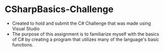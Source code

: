 # CSharpBasics-Challenge
- Created to hold and submit the C# Challenge that was made using Visual Studio
- The purpose of this assignment is to familiarize myself with the basics of C# by creating a program that utilizes many of the language's basic functions.
